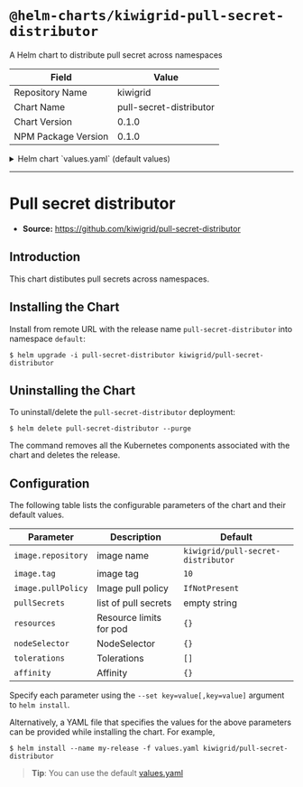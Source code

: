 # `@helm-charts/kiwigrid-pull-secret-distributor`

A Helm chart to distribute pull secret across namespaces

| Field               | Value                   |
| ------------------- | ----------------------- |
| Repository Name     | kiwigrid                |
| Chart Name          | pull-secret-distributor |
| Chart Version       | 0.1.0                   |
| NPM Package Version | 0.1.0                   |

<details>

<summary>Helm chart `values.yaml` (default values)</summary>

```yaml
# Default values for pull-secret-distributor.
# This is a YAML-formatted file.
# Declare variables to be passed into your templates.

image:
  repository: kiwigrid/pull-secret-distributor
  tag: 10
  pullPolicy: IfNotPresent
# csv list of secrets
pullSecrets: ''
# pullSecrets: "secret1,secret2"
rbac:
  enabled: true

resources:
  {}
  # limits:
  #   cpu: 50m
  #   memory: 20Mi
  # requests:
  #   cpu: 20m
  #   memory: 20Mi

nodeSelector: {}

tolerations: []

affinity: {}
```

</details>

---

# Pull secret distributor

- **Source:** https://github.com/kiwigrid/pull-secret-distributor

## Introduction

This chart distibutes pull secrets across namespaces.

## Installing the Chart

Install from remote URL with the release name `pull-secret-distributor` into namespace `default`:

```console
$ helm upgrade -i pull-secret-distributor kiwigrid/pull-secret-distributor
```

## Uninstalling the Chart

To uninstall/delete the `pull-secret-distributor` deployment:

```console
$ helm delete pull-secret-distributor --purge
```

The command removes all the Kubernetes components associated with the chart and deletes the release.

## Configuration

The following table lists the configurable parameters of the chart and their default values.

| Parameter          | Description             | Default                            |
| ------------------ | ----------------------- | ---------------------------------- |
| `image.repository` | image name              | `kiwigrid/pull-secret-distributor` |
| `image.tag`        | image tag               | `10`                               |
| `image.pullPolicy` | Image pull policy       | `IfNotPresent`                     |
| `pullSecrets`      | list of pull secrets    | empty string                       |
| `resources`        | Resource limits for pod | `{}`                               |
| `nodeSelector`     | NodeSelector            | `{}`                               |
| `tolerations`      | Tolerations             | `[]`                               |
| `affinity`         | Affinity                | `{}`                               |

Specify each parameter using the `--set key=value[,key=value]` argument to `helm install`.

Alternatively, a YAML file that specifies the values for the above parameters can be provided while installing the chart. For example,

```console
$ helm install --name my-release -f values.yaml kiwigrid/pull-secret-distributor
```

> **Tip**: You can use the default [values.yaml](values.yaml)
